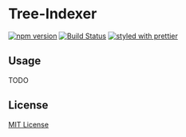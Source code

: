# Tree-Indexer

[![npm version](https://badge.fury.io/js/tree-indexer.svg)](https://badge.fury.io/js/tree-indexer)
[![Build Status](https://travis-ci.org/starkwang/tree-indexer.svg?branch=master)](https://travis-ci.org/starkwang/tree-indexer)
[![styled with prettier](https://img.shields.io/badge/styled_with-prettier-ff69b4.svg)](https://github.com/prettier/prettier)

## Usage

TODO

## License

[MIT License](LICENSE.md)